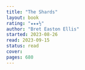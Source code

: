 ```yaml
---
title: "The Shards"
layout: book
rating: "★★★½"
author: "Bret Easton Ellis"
started: 2023-08-26
read: 2023-09-15
status: read
cover:
pages: 680
---
```

